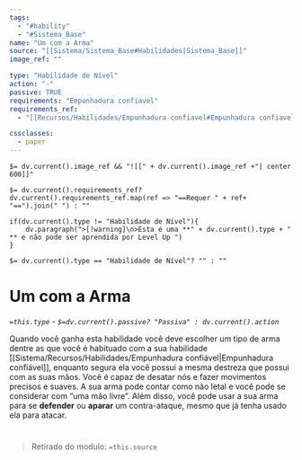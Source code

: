 ```yaml
---
tags:
  - "#hability"
  - "#Sistema_Base"
name: "Um com a Arma"
source: "[[Sistema/Sistema_Base#Habilidades|Sistema_Base]]"
image_ref: ""

type: "Habilidade de Nível"
action: "-"
passive: TRUE
requirements: "Empunhadura confiavel"
requirements_ref: 
  - "[[Recursos/Habilidades/Empunhadura confiavel#Empunhadura confiavel|Empunhadura confiavel]]" 

cssclasses:
  - paper
---
```

`$= dv.current().image_ref && "![[" + dv.current().image_ref +"| center 600]]"`


`$= dv.current().requirements_ref? dv.current().requirements_ref.map(ref => "==Requer " + ref+ "==").join(" ") : ""`

```dataviewjs
if(dv.current().type != "Habilidade de Nível"){
	dv.paragraph(">[!warning]\n>Esta é uma **" + dv.current().type + " ** e não pode ser aprendida por Level Up ")
}
```


`$= dv.current().type == "Habilidade de Nível"? "" : ""`
# Um com a Arma
*`=this.type` - `$=dv.current().passive? "Passiva" : dv.current().action`*

Quando você ganha esta habilidade você deve escolher um tipo de arma dentre as que você é habituado com a sua habilidade 
[[Sistema/Recursos/Habilidades/Empunhadura confiável|Empunhadura confiável]], enquanto segura ela você possui a mesma destreza que possui com as suas mãos. Você é capaz de desatar nós e fazer movimentos precisos e suaves. A sua arma pode contar como não letal e você pode se considerar com “uma mão livre”. Além disso, você pode usar a sua arma para se **defender** ou **aparar** um contra-ataque, mesmo que já tenha usado ela para atacar.


#
> Retirado do modulo: `=this.source`
